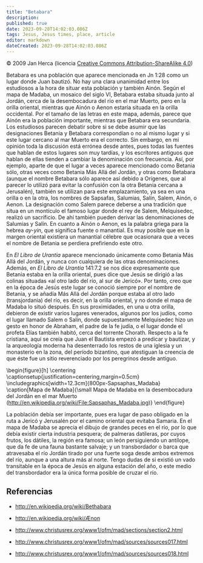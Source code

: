 ```yaml
---
title: "Betabara"
description: 
published: true
date: 2023-09-28T14:02:03.086Z
tags: Jesus, Jesus times, place, article
editor: markdown
dateCreated: 2023-09-28T14:02:03.086Z
---
```


<p class="v-card v-sheet theme--light grey lighten-3 px-2">© 2009 Jan Herca (licencia <a href="/es/license">Creative Commons Attribution-ShareAlike 4.0</a>)</p>

Betabara es una población que aparece mencionada en Jn 1:28 como un lugar donde Juan bautizó. No hay una clara unanimidad entre los estudiosos a la hora de situar esta población y también Ainón. Según el mapa de Madaba, un mosaico del siglo VI, Betabara estaba situada junto al Jordán, cerca de la desembocadura del río en el mar Muerto, pero en la orilla oriental, mientras que Ainón o Aenon estaría situada en la orilla occidental. Por el tamaño de las letras en este mapa, además, parece que Ainón era la población importante, mientras que Betabara era secundaria. Los estudiosos parecen debatir sobre si se debe asumir que las designaciones Betania y Betabara correspondían o no al mismo lugar y si este lugar cercano al mar Muerto era el correcto. Sin embargo, en mi opinión toda la discusión está errónea desde antes, pues todas las fuentes que hablan de estos lugares son muy tardías, y los escritores antiguos que hablan de ellas tienden a cambiar la denominación con frecuencia. Así, por ejemplo, aparte de que el lugar a veces aparece mencionado como Betania sólo, otras veces como Betania Más Allá del Jordán, y otras como Betabara (aunque el nombre Betabara sólo aparece así debido a Orígenes, que al parecer lo utilizó para evitar la confusión con la otra Betania cercana a Jerusalén), también se utilizan para este emplazamiento, ya sea en una orilla o en la otra, los nombres de Sapsafas, Salumias, Salín, Salem, Ainón, o Aenon. La designación como Salem parece deberse a una tradición que situa en un montículo el famoso lugar donde el rey de Salem, Melquisedec, realizó un sacrificio. De ahí también pueden derivar las denominaciones de Salumias y Salín. En cuanto a Ainón o Aenon, es la palabra griega para la hebrea _ay-yin_, que significa fuente o manantial. Es muy posible que en la margen oriental existiera un manantial célebre que ocasionara que a veces el nombre de Betania se perdiera prefiriendo este otro. 

En _El Libro de Urantia_ aparece mencionado únicamente como Betania Más Allá del Jordán, y nunca con cualquiera de las otras denominaciones. Además, en _El Libro de Urantia_ 141:7.2 se nos dice expresamente que Betania estaba en la orilla oriental, pues dice que Jesús se dirigió a las colinas situadas «al otro lado del río, al sur de Jericó». Por tanto, creo que en la época de Jesús este lugar se conoció siempre por el nombre de Betania, y se añadía Más Allá del Jordán porque estaba al otro lado (transjordania) del río, es decir, en la orilla oriental, y no donde el mapa de Madaba lo situó después. En sus proximidades, en una u otra orilla, debieron de existir varios lugares venerados, algunos por los judíos, como el lugar llamado Salem o Salín, donde supuestamente Melquisedec hizo un gesto en honor de Abraham, el padre de la fe judía, o el lugar donde el profeta Elías también habitó, cerca del torrente Chorath. Respecto a la fe cristiana, aquí se creía que Juan el Bautista empezó a predicar y bautizar, y la arqueología moderna ha desenterrado los restos de una iglesia y un monasterio en la zona, del período bizantino, que atestiguan la creencia de que éste fue un sitio reverenciado por los peregrinos desde antiguo.

\begin{figure}[h]
	\centering
	\captionsetup{justification=centering,margin=0.5cm}
	\includegraphics[width=12.3cm]{800px-Sapsaphas_Madaba}
	\caption[Mapa de Madaba]{\small Mapa de Madaba en la desembocadura del Jordán en el mar Muerto (http://en.wikipedia.org/wiki/File:Sapsaphas_Madaba.jpg)}
\end{figure}

La población debía ser importante, pues era lugar de paso obligado en la ruta a Jericó y Jerusalén por el camino oriental que evitaba Samaria. En el mapa de Madaba se aprecia el dibujo de grandes peces en el río, por lo que debía existir cierta industria pesquera; de palmeras datileras, por cuyos frutos, los dátiles, la región era famosa; un león persiguiendo un antílope, que da fe de una fauna bastante salvaje; y un transbordador o barca que atravesaba el río Jordán tirado por una fuerte soga desde ambos extremos del río, aunque a una altura más al norte. Tengo dudas de si existió un vado transitable en la época de Jesús en alguna estación del año, o este medio del transbordador era la única forma posible de cruzar el río.

## Referencias

- http://en.wikipedia.org/wiki/Bethabara

- http://en.wikipedia.org/wiki/Ænon

- http://www.christusrex.org/www1/ofm/mad/sections/section2.html

- http://www.christusrex.org/www1/ofm/mad/sources/sources017.html

- http://www.christusrex.org/www1/ofm/mad/sources/sources018.html